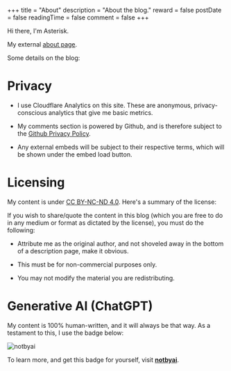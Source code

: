 +++
title = "About"
description = "About the blog."
reward = false
postDate = false
readingTime = false
comment = false
+++

Hi there, I'm Asterisk.

My external [about page](https://asterisk.shinken.studio/#about).

Some details on the blog:

# Privacy

- I use Cloudflare Analytics on this site. These are anonymous, privacy-conscious analytics that give me basic metrics.


- My comments section is powered by Github, and is therefore subject to the [Github Privacy Policy](https://docs.github.com/en/site-policy/privacy-policies/github-privacy-statement).

- Any external embeds will be subject to their respective terms, which will be shown under the embed load button.

# Licensing

My content is under [CC BY-NC-ND 4.0](https://creativecommons.org/licenses/by-nc-nd/4.0/deed.en). Here's a summary of the license:

If you wish to share/quote the content in this blog (which you are free to do in any medium or format as dictated by the license), you must do the following:

- Attribute me as the original author, and not shoveled away in the bottom of a description page, make it obvious.

- This must be for non-commercial purposes only.

- You may not modify the material you are redistributing.

# Generative AI (ChatGPT)

My content is 100% human-written, and it will always be that way. As a testament to this, I use the badge below:

![notbyai](https://asterisk.is-from.space/r/human.png)

To learn more, and get this badge for yourself, visit [**notbyai**](https://notbyai.fyi).

